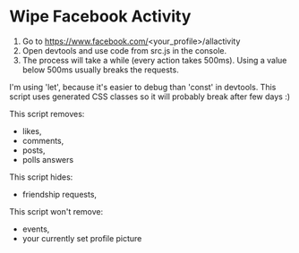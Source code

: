 # Wipe Facebook Activity

1. Go to https://www.facebook.com/<your_profile>/allactivity
2. Open devtools and use code from src.js in the console.
3. The process will take a while (every action takes 500ms). Using a value below 500ms usually breaks the requests.

I'm using 'let', because it's easier to debug than 'const' in devtools. This script uses generated CSS classes so it will probably break after few days :)

This script removes:
- likes,
- comments,
- posts, 
- polls answers

This script hides: 
- friendship requests,

This script won't remove:
- events,
- your currently set profile picture

